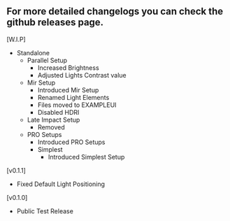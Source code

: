 ## For more detailed changelogs you can check the github releases page.

[W.I.P]
- Standalone
    - Parallel Setup
        - Increased Brightness
        - Adjusted Lights Contrast value
    - Mir Setup
        - Introduced Mir Setup
        - Renamed Light Elements
        - Files moved to EXAMPLEUI
        - Disabled HDRI
    - Late Impact Setup
        - Removed
    - PRO Setups
        - Introduced PRO Setups
        - Simplest
            - Introduced Simplest Setup

[v0.1.1]
- Fixed Default Light Positioning

[v0.1.0]
- Public Test Release